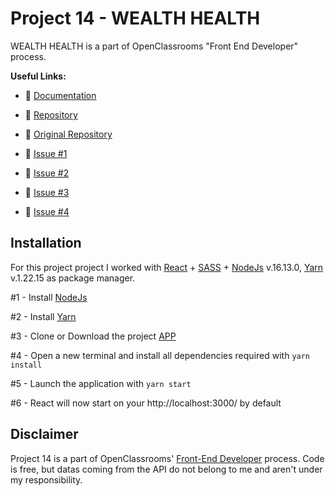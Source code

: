 # Project 14 - WEALTH HEALTH

WEALTH HEALTH is a part of OpenClassrooms "Front End Developer" process.

**Useful Links:**

- 📑 [Documentation](https://openclassrooms.com/fr/paths/314/projects/815/assignment)
- 📁 [Repository](https://github.com/BihelCharly/charlybihel_14_22122021)
- 📁 [Original Repository](https://github.com/OpenClassrooms-Student-Center/P12_Front-end)

- 📑 [Issue #1](https://github.com/OpenClassrooms-Student-Center/P12_Front-end/issues/1)
- 📑 [Issue #2](https://github.com/OpenClassrooms-Student-Center/P12_Front-end/issues/1)
- 📑 [Issue #3](https://github.com/OpenClassrooms-Student-Center/P12_Front-end/issues/1)
- 📑 [Issue #4](https://github.com/OpenClassrooms-Student-Center/P12_Front-end/issues/1)

## Installation

For this project project I worked with [React](https://reactjs.org/) + [SASS](https://sass-lang.com/documentation) + [NodeJs](https://nodejs.org/en/) v.16.13.0, [Yarn](https://classic.yarnpkg.com/en/docs/) v.1.22.15 as package manager.

#1 - Install [NodeJs](https://nodejs.org/en/download/)

#2 - Install [Yarn](https://classic.yarnpkg.com/lang/en/docs/install/#debian-stable)

#3 - Clone or Download the project [APP](https://github.com/BihelCharly/charlybihel_14_22122021)

#4 - Open a new terminal and install all dependencies required with `yarn install`

#5 - Launch the application with `yarn start`

#6 - React will now start on your http://localhost:3000/ by default

## Disclaimer

Project 14 is a part of OpenClassrooms' [Front-End Developer](https://openclassrooms.com/fr/paths/314-developpeur-front-end) process. Code is free, but datas coming from the API do not belong to me and aren't under my responsibility.
